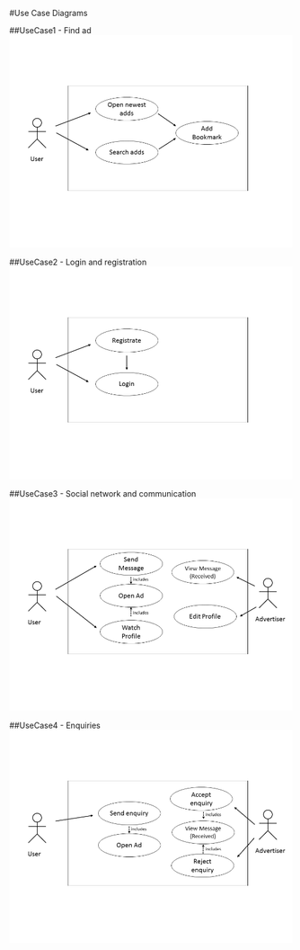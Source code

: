 #Use Case Diagrams


##UseCase1 - Find ad
![useCase1](images/find_ad.PNG)

##UseCase2 - Login and registration
![useCase2](images/login.PNG)

##UseCase3 - Social network and communication
![useCase3](images/social_network_and_communication.PNG)

##UseCase4 - Enquiries
![useCase4](images/enquiries.PNG)